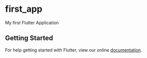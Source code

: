# first_app

My first Flutter Application

## Getting Started

For help getting started with Flutter, view our online
[documentation](https://flutter.io/).
